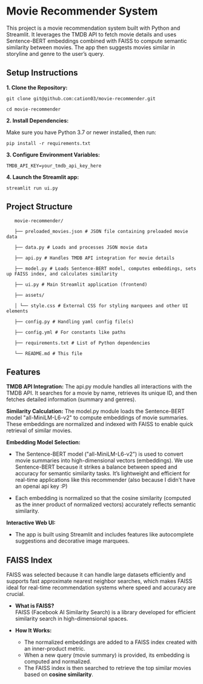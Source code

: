 # Movie Recommender System

This project is a movie recommendation system built with Python and Streamlit. It leverages the TMDB API to fetch movie details and uses Sentence-BERT embeddings combined with FAISS to compute semantic similarity between movies. The app then suggests movies similar in storyline and genre to the user’s query.

## Setup Instructions

**1. Clone the Repository:**

   ```git clone git@github.com:cation03/movie-recommender.git```
   
   ```cd movie-recommender```
   
**2. Install Dependencies:**

   Make sure you have Python 3.7 or newer installed, then run:
     
   ```pip install -r requirements.txt```

**3. Configure Environment Variables:**

   `TMDB_API_KEY=your_tmdb_api_key_here`

**4. Launch the Streamlit app:**   

   `streamlit run ui.py`

## Project Structure
```
   movie-recommender/ 
   
   ├── preloaded_movies.json # JSON file containing preloaded movie data
   
   ├── data.py # Loads and processes JSON movie data
   
   ├── api.py # Handles TMDB API integration for movie details
   
   ├── model.py # Loads Sentence-BERT model, computes embeddings, sets up FAISS index, and calculates similarity
   
   ├── ui.py # Main Streamlit application (frontend)
   
   ├── assets/
   
   │ └── style.css # External CSS for styling marquees and other UI elements 
   
   ├── config.py # Handling yaml config file(s)
   
   ├── config.yml # For constants like paths
   
   ├── requirements.txt # List of Python dependencies
   
   └── README.md # This file
```

## Features

**TMDB API Integration:**
The api.py module handles all interactions with the TMDB API. It searches for a movie by name, retrieves its unique ID, and then fetches detailed information (summary and genres). 

**Similarity Calculation:**
The model.py module loads the Sentence-BERT model "all-MiniLM-L6-v2" to compute embeddings of movie summaries. These embeddings are normalized and indexed with FAISS to enable quick retrieval of similar movies.

**Embedding Model Selection:**
- The Sentence-BERT model ("all-MiniLM-L6-v2") is used to convert movie summaries into high-dimensional vectors (embeddings). We use Sentence-BERT because it strikes a balance between speed and accuracy for semantic similarity tasks. It’s lightweight and efficient for real-time applications like this recommender (also because I didn't have an openai api key :P)

- Each embedding is normalized so that the cosine similarity (computed as the inner product of normalized vectors) accurately reflects semantic similarity.

**Interactive Web UI:**  
  
- The app is built using Streamlit and includes features like autocomplete suggestions and decorative image marquees.

## FAISS Index

  FAISS was selected because it can handle large datasets efficiently and supports fast approximate nearest neighbor searches, which makes FAISS ideal for real-time recommendation systems where speed and accuracy are crucial.

- **What is FAISS?**  
  FAISS (Facebook AI Similarity Search) is a library developed for efficient similarity search in high-dimensional spaces.

- **How It Works:**  
  - The normalized embeddings are added to a FAISS index created with an inner-product metric.
  - When a new query (movie summary) is provided, its embedding is computed and normalized.
  - The FAISS index is then searched to retrieve the top similar movies based on **cosine similarity**.
  
